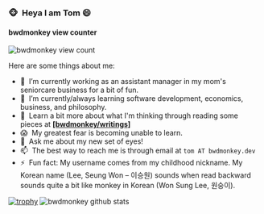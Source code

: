 ### :monkey_face:  &nbsp;Heya I am Tom 😄 
<!--
**bwdmonkey/bwdmonkey** is a ✨ _special_ ✨ repository because its `README.md` (this file) appears on your GitHub profile.

Here are some ideas to get you started:

- 🔭 I’m currently working on ...
- 🌱 I’m currently learning ...
- 👯 I’m looking to collaborate on ...
- 🤔 I’m looking for help with ...
- 💬 Ask me about ...
- 📫 How to reach me: ...
- 😄 Pronouns: ...
- ⚡ Fun fact: ...
-->
#### bwdmonkey view counter
<img src="https://profile-counter.glitch.me/bwdmonkey/count.svg" alt="bwdmonkey view count">

Here are some things about me:
- 🔭 &nbsp;I’m currently working as an assistant manager in my mom's seniorcare business for a bit of fun.
- 🌱 &nbsp;I’m currently/always learning software development, economics, business, and philosophy.
- 📔 &nbsp;Learn a bit more about what I'm thinking through reading some pieces at __[\[bwdmonkey/writings\]](https://github.com/bwdmonkey/writings)__
- 😱 &nbsp;My greatest fear is becoming unable to learn.
- 👀 &nbsp;Ask me about my new set of eyes!
- 📫 &nbsp;The best way to reach me is through email at `tom AT bwdmonkey.dev`
- ⚡ &nbsp;Fun fact: My username comes from my childhood nickname. My Korean name (Lee, Seung Won – 이승원) sounds when read backward sounds quite a bit like monkey in Korean (Won Sung Lee, 원숭이).

[![trophy](https://github-profile-trophy.vercel.app/?username=bwdmonkey&theme=onedark&row=1)](https://github.com/ryo-ma/github-profile-trophy)
<img src="https://github-readme-stats.vercel.app/api?username=bwdmonkey&show_icons=true&theme=radical&hide=contribs&show_icons=true&include_all_commits=true" alt="bwdmonkey github stats" />
